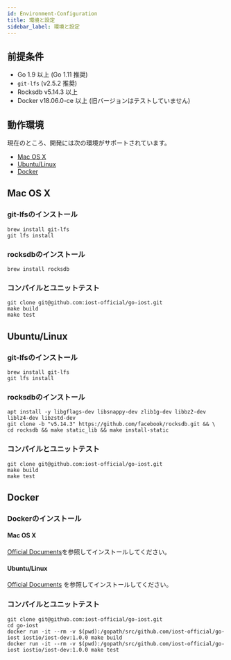 ```yaml
---
id: Environment-Configuration
title: 環境と設定
sidebar_label: 環境と設定
---
```


## 前提条件

* Go 1.9 以上 (Go 1.11 推奨)
* `git-lfs` (v2.5.2 推奨)
* Rocksdb v5.14.3 以上
* Docker v18.06.0-ce 以上 (旧バージョンはテストしていません)

## 動作環境

現在のところ、開発には次の環境がサポートされています。

* [Mac OS X](#mac-os-x)
* [Ubuntu/Linux](#ubuntu-linux)
* [Docker](#docker)

## Mac OS X

### git-lfsのインストール

```
brew install git-lfs
git lfs install
```

### rocksdbのインストール

```
brew install rocksdb
```

### コンパイルとユニットテスト

```
git clone git@github.com:iost-official/go-iost.git
make build
make test
```

## Ubuntu/Linux

### git-lfsのインストール

```
brew install git-lfs
git lfs install
```

### rocksdbのインストール

```
apt install -y libgflags-dev libsnappy-dev zlib1g-dev libbz2-dev liblz4-dev libzstd-dev
git clone -b "v5.14.3" https://github.com/facebook/rocksdb.git && \
cd rocksdb && make static_lib && make install-static
```

### コンパイルとユニットテスト

```
git clone git@github.com:iost-official/go-iost.git
make build
make test
```

## Docker

### Dockerのインストール

#### Mac OS X

[Official Documents](https://docs.docker.com/docker-for-mac/install/)を参照してインストールしてください。

#### Ubuntu/Linux

[Official Documents](https://docs.docker.com/install/linux/docker-ce/ubuntu/#install-using-the-repository) を参照してインストールしてください。

### コンパイルとユニットテスト

```
git clone git@github.com:iost-official/go-iost.git
cd go-iost
docker run -it --rm -v $(pwd):/gopath/src/github.com/iost-official/go-iost iostio/iost-dev:1.0.0 make build
docker run -it --rm -v $(pwd):/gopath/src/github.com/iost-official/go-iost iostio/iost-dev:1.0.0 make test
```
